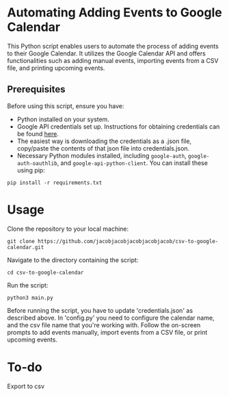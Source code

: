 # Automating Adding Events to Google Calendar

This Python script enables users to automate the process of adding events to their Google Calendar. It utilizes the Google Calendar API and offers functionalities such as adding manual events, importing events from a CSV file, and printing upcoming events.

## Prerequisites

Before using this script, ensure you have:

- Python installed on your system.
- Google API credentials set up. Instructions for obtaining credentials can be found [here](https://developers.google.com/workspace/guides/create-credentials).
- The easiest way is downloading the credentials as a .json file, copy/paste the contents of that json file into credentials.json. 
- Necessary Python modules installed, including `google-auth`, `google-auth-oauthlib`, and `google-api-python-client`. You can install these using pip:

```
pip install -r requirements.txt
```
# Usage
Clone the repository to your local machine:
```
git clone https://github.com/jacobjacobjacobjacobjacob/csv-to-google-calendar.git
```
Navigate to the directory containing the script:
```
cd csv-to-google-calendar
```
Run the script:
```
python3 main.py
```

Before running the script, you have to update 'credentials.json' as described above.
In 'config.py' you need to configure the calendar name, and the csv file name that you're working with.
Follow the on-screen prompts to add events manually, import events from a CSV file, or print upcoming events.



# To-do
Export to csv
